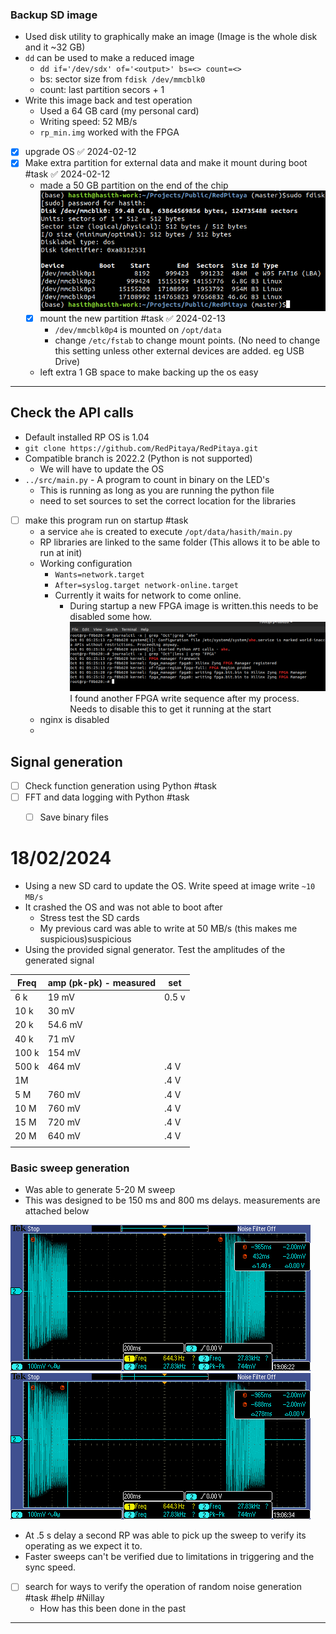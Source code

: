 ### Backup SD image

- Used disk utility to graphically make an image (Image is the whole disk and it ~32 GB)
- `dd` can be used to make a reduced image
	- `dd if='/dev/sdx' of='<output>' bs=<> count=<>`
	- bs: sector size from `fdisk /dev/mmcblk0`
	- count: last partition secors + 1 
- Write this image back and test operation 
	- Used a 64 GB card (my personal card)
	- Writing speed: 52 MB/s
	- `rp_min.img` worked with the FPGA 
- [x] upgrade OS ✅ 2024-02-12
- [x] Make extra partition for external data and make it mount during boot #task ✅ 2024-02-12
	- made a 50 GB partition on the end of the chip 
	![](res/Pasted%20image%2020240212235307.png)
	- [x] mount the new partition #task ✅ 2024-02-13
		- `/dev/mmcblk0p4` is mounted on `/opt/data`
		- change `/etc/fstab` to change mount points. (No need to change this setting unless other external devices are added. eg USB Drive)
	- left extra 1 GB space to make backing up the os easy
	  
---
## Check the API calls

- Default installed RP OS is 1.04
- `git clone https://github.com/RedPitaya/RedPitaya.git`
-  Compatible branch is 2022.2 (Python is not supported)
	- We will have to update the OS 
- `../src/main.py` - A program to count in binary on the LED's
	- This is running as long as you are running the python file
	- need to set sources to set the correct location for the libraries
- [ ] make this program run on startup #task
	- a service `ahe` is created to execute `/opt/data/hasith/main.py`
	- RP libraries are linked to the same folder (This allows it to be able to run at init)
	- Working configuration
		- `Wants=network.target`
		- `After=syslog.target network-online.target` 
		- Currently it waits for network to come online. 
			- During startup a new FPGA image is written.this needs to be disabled some how. 
			![](res/Pasted%20image%2020240213030709.png)
			I found another FPGA write sequence after my process. Needs to disable this to get it running at the start
	- nginx is disabled 
	- 
## Signal generation 

- [ ] Check function generation using Python #task
- [ ] FFT and data logging with Python  #task
	- [ ] Save binary files 


# 18/02/2024

- Using a new SD card to update the OS. Write speed at image write `~10 MB/s` 
- It crashed the OS and was not able to boot after 
	- Stress test the SD cards 
	- My previous card was able to write at 50 MB/s (this makes me suspicious)suspicious
- Using the provided signal generator. Test the amplitudes of the generated signal

| Freq | amp (pk-pk) - measured | set |
| ---- | ---- | ---- |
| 6 k | 19 mV | 0.5 v |
| 10 k | 30 mV |  |
| 20 k | 54.6 mV |  |
| 40 k | 71 mV |  |
| 100 k | 154 mV |  |
| 500 k | 464 mV | .4 V |
| 1M |  | .4 V |
| 5 M | 760 mV | .4 V |
| 10 M | 760 mV | .4 V |
| 15 M | 720 mV | .4 V |
| 20 M | 640 mV | .4 V |
|  |  |  |
### Basic sweep generation 

- Was able to generate 5-20 M sweep
- This was designed to be 150 ms and 800 ms delays. measurements are attached below

![](res/TEK00003.png)
![](res/TEK00004.png)

- At .5 s delay a second RP was able to pick up the sweep to verify its operating as we expect it to.
- Faster sweeps can't be verified due to limitations in triggering and the sync speed. 
- [ ] search for ways to verify the operation of random noise generation  #task #help #Nillay 
	- How has this been done in the past 


---
